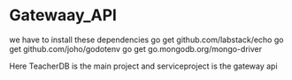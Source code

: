 # Gatewaay_API
we have to install these dependencies
	go get github.com/labstack/echo 
  go get github.com/joho/godotenv
  go get go.mongodb.org/mongo-driver
  
  Here TeacherDB is the main project and serviceproject is the gateway api
  
  
